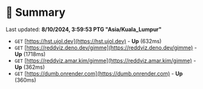 # 📖 Summary
Last updated: **8/10/2024, 3:59:53 PTG "Asia/Kuala_Lumpur"**

- `GET` [https://hst.ujol.dev](https://hst.ujol.dev) - **Up** (632ms)
- `GET` [https://reddviz.deno.dev/gimme](https://reddviz.deno.dev/gimme) - **Up** (1718ms)
- `GET` [https://reddviz.amar.kim/gimme](https://reddviz.amar.kim/gimme) - **Up** (362ms)
- `GET` [https://dumb.onrender.com](https://dumb.onrender.com) - **Up** (360ms)
